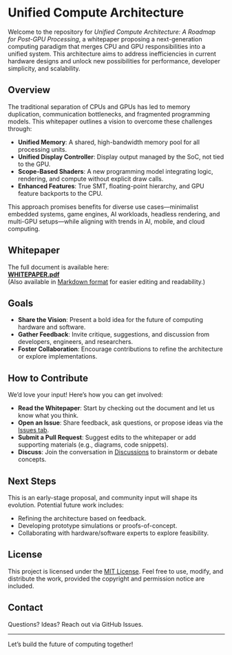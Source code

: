 # Unified Compute Architecture

Welcome to the repository for *Unified Compute Architecture: A Roadmap for Post-GPU Processing*, a whitepaper proposing a next-generation computing paradigm that merges CPU and GPU responsibilities into a unified system. This architecture aims to address inefficiencies in current hardware designs and unlock new possibilities for performance, developer simplicity, and scalability.

## Overview

The traditional separation of CPUs and GPUs has led to memory duplication, communication bottlenecks, and fragmented programming models. This whitepaper outlines a vision to overcome these challenges through:
- **Unified Memory**: A shared, high-bandwidth memory pool for all processing units.
- **Unified Display Controller**: Display output managed by the SoC, not tied to the GPU.
- **Scope-Based Shaders**: A new programming model integrating logic, rendering, and compute without explicit draw calls.
- **Enhanced Features**: True SMT, floating-point hierarchy, and GPU feature backports to the CPU.

This approach promises benefits for diverse use cases—minimalist embedded systems, game engines, AI workloads, headless rendering, and multi-GPU setups—while aligning with trends in AI, mobile, and cloud computing.

## Whitepaper

The full document is available here:  
[**WHITEPAPER.pdf**](./WHITEPAPER.pdf)  
(Also available in [Markdown format](./WHITEPAPER.md) for easier editing and readability.)

## Goals

- **Share the Vision**: Present a bold idea for the future of computing hardware and software.
- **Gather Feedback**: Invite critique, suggestions, and discussion from developers, engineers, and researchers.
- **Foster Collaboration**: Encourage contributions to refine the architecture or explore implementations.

## How to Contribute

We’d love your input! Here’s how you can get involved:
- **Read the Whitepaper**: Start by checking out the document and let us know what you think.
- **Open an Issue**: Share feedback, ask questions, or propose ideas via the [Issues tab](https://github.com/SpaceDandy-Tama/UnifiedComputeArchitecture/issues).
- **Submit a Pull Request**: Suggest edits to the whitepaper or add supporting materials (e.g., diagrams, code snippets).
- **Discuss**: Join the conversation in [Discussions](https://github.com/SpaceDandy-Tama/UnifiedComputeArchitecture/discussions) to brainstorm or debate concepts.

## Next Steps

This is an early-stage proposal, and community input will shape its evolution. Potential future work includes:
- Refining the architecture based on feedback.
- Developing prototype simulations or proofs-of-concept.
- Collaborating with hardware/software experts to explore feasibility.

## License

This project is licensed under the [MIT License](./LICENSE). Feel free to use, modify, and distribute the work, provided the copyright and permission notice are included.

## Contact

Questions? Ideas? Reach out via GitHub Issues.

---

Let’s build the future of computing together!